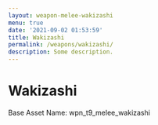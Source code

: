 ```yaml
---
layout: weapon-melee-wakizashi
menu: true
date: '2021-09-02 01:53:59'
title: Wakizashi
permalink: /weapons/wakizashi/
description: Some description.
---
```


# Wakizashi

Base Asset Name: wpn_t9_melee_wakizashi